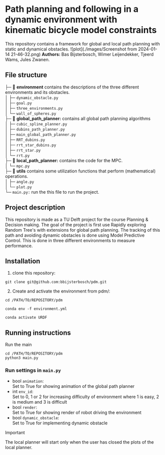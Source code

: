 # Path planning and following in a dynamic environment with kinematic bicycle model constraints

This repository contains a framework for global and local path planning with static and dynamical obstacles.
![plot](./images/Screenshot from 2024-01-14 21-46-32.png)
**Authors:** Bas Bijsterbosch, Wimer Leijendekker, Tjeerd Wams, Jules Zwanen.

## File structure
├─ 📁 **environment** contains the descriptions of the three different environments and its obstacles.  
│   ├─ ```dynamic_obstacle.py```  
│   ├─ ```goal.py```  
│   ├─ ```three_environments.py```  
│   └─ ```wall_of_spheres.py```  
├─ 📁 **global_path_planner:** contains all global path planning algorithms  
│   ├─ ```cubic_spline_planner.py```  
│   ├─ ```dubins_path_planner.py```  
│   ├─ ```main_global_path_planner.py```  
│   ├─ ```RRT_dubins.py```  
│   ├─ ```rrt_star_dubins.py```  
│   ├─ ```rrt_star.py```  
│   └─ ```rrt.py```  
├─ 📁 **local_path_planner:** contains the code for the MPC.  
│   └─ ```mpc.py```  
├─ 📁 **utils** contains some utilization functions that perform (mathematical) operations.  
│   ├─ ```angle.py```  
│   └─ ```plot.py```  
└─ ```main.py:``` run the this file to run  the project.  

## Project description
This repository is made as a TU Delft project for the course Planning & Decision making. The goal of the project is first use Rapidly exploring Random Tree's with extensions for global path planning. The tracking of this path and avoiding dynamic obstacles is done using Model Predictive Control. This is done in three different environments to measure performance.

## Installation
1. clone this repository:
```console
git clone git@github.com:bbijsterbosch/pdm.git
```
2. Create and activate the environment from pdm/:
```console
cd /PATH/TO/REPOSITORY/pdm

conda env -f environment.yml

conda activate URDF
```

## Running instructions
Run the main
```console
cd /PATH/TO/REPOSITORY/pdm
python3 main.py
```

### Run settings in ```main.py```
- bool ```animation```:     
Set to True for showing animation of the global path planner
- int ```env_id```:     
Set to 0, 1 or 2 for increasing difficulty of environment where 1 is easy, 2 is medium and 3 is difficult
- bool ```render```:     
Set to True for showing render of robot driving the environment
- bool ```dynamic_obstacle```:  
Set to True for implementing dynamic obstacle

> [!IMPORTANT]
> The local planner will start only when the user has closed the plots of the local planner.
